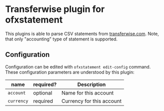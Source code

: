 # Transferwise plugin for ofxstatement

This plugins is able to parse CSV statements from
[transferwise.com](https://transferwise.com/). Note, that only "accounting"
type of statement is supported.

## Configuration

Configuration can be edited with `ofxstatement edit-config` command. These
configuration parameters are understood by this plugin:


| name       | required? | Description               |
|------------|-----------|---------------------------|
| `account`  | optional  | Name for this account     |
| `currency` | required  | Currency for this account |
